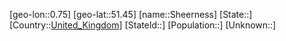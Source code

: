 ﻿---
location: [51.45,0.75]
type: City
tags:
- geo/City


SpocWebEntityId: 34228
isDeleted: false
confidential: public

---
[geo-lon::0.75]
[geo-lat::51.45]
[name::Sheerness]
[State::]
[Country::[United_Kingdom](geo/Continent/Europe/United_Kingdom.md)]
[StateId::]
[Population::]
[Unknown::]

